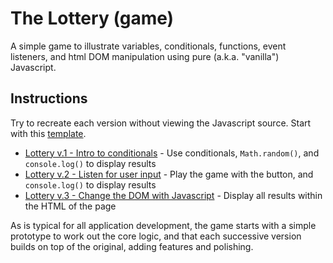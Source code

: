 
# The Lottery (game)

A simple game to illustrate variables, conditionals, functions, event listeners, and html DOM manipulation using pure (a.k.a. "vanilla") Javascript.


## Instructions

Try to recreate each version without viewing the Javascript source. Start with this [template](the-lottery-v0.html).

- [Lottery v.1 - Intro to conditionals](the-lottery-v1.html) - Use conditionals, `Math.random()`, and `console.log()` to display results
- [Lottery v.2 - Listen for user input](the-lottery-v2.html) - Play the game with the button, and `console.log()` to display results
- [Lottery v.3 - Change the DOM with Javascript](the-lottery-v3.html) - Display all results within the HTML of the page


As is typical for all application development, the game starts with a simple prototype to work out the core logic, and that each successive version builds on top of the original, adding features and polishing.
